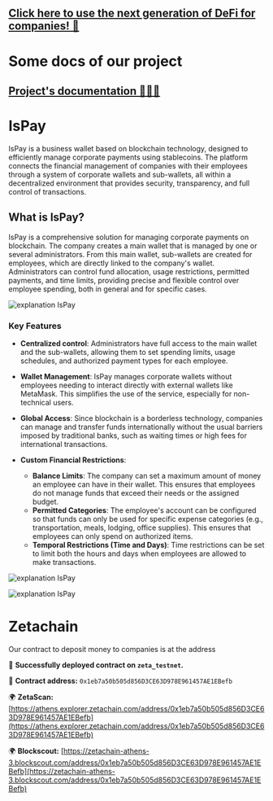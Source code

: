 ## [Click here to use the next generation of DeFi for companies! 🚀](https://ispay.netlify.app/)
# Some docs of our project
## [Project's documentation 📖📄📰](https://firebasestorage.googleapis.com/v0/b/ispay-e1304.appspot.com/o/AngelHack_Ispay.pdf?alt=media&token=c73e2a69-7f9f-48b3-8fb6-555914c8e2cf)
# IsPay

IsPay is a business wallet based on blockchain technology, designed to efficiently manage corporate payments using stablecoins. The platform connects the financial management of companies with their employees through a system of corporate wallets and sub-wallets, all within a decentralized environment that provides security, transparency, and full control of transactions.

## What is IsPay?
IsPay is a comprehensive solution for managing corporate payments on blockchain. The company creates a main wallet that is managed by one or several administrators. From this main wallet, sub-wallets are created for employees, which are directly linked to the company's wallet. Administrators can control fund allocation, usage restrictions, permitted payments, and time limits, providing precise and flexible control over employee spending, both in general and for specific cases.

![explanation IsPay](https://github.com/Champagnepagcois/ispay/blob/readme/public/readme/admincreate3.jpeg?raw=true)

### Key Features

- **Centralized control**: Administrators have full access to the main wallet and the sub-wallets, allowing them to set spending limits, usage schedules, and authorized payment types for each employee.
- **Wallet Management**: IsPay manages corporate wallets without employees needing to interact directly with external wallets like MetaMask. This simplifies the use of the service, especially for non-technical users.

- **Global Access**: Since blockchain is a borderless technology, companies can manage and transfer funds internationally without the usual barriers imposed by traditional banks, such as waiting times or high fees for international transactions.

- **Custom Financial Restrictions**: 
    - **Balance Limits**: The company can set a maximum amount of money an employee can have in their wallet. This ensures that employees do not manage funds that exceed their needs or the assigned budget.
    - **Permitted Categories**: The employee's account can be configured so that funds can only be used for specific expense categories (e.g., transportation, meals, lodging, office supplies). This ensures that employees can only spend on authorized items.
    - **Temporal Restrictions (Time and Days)**: Time restrictions can be set to limit both the hours and days when employees are allowed to make transactions.

![explanation IsPay](https://github.com/Champagnepagcois/ispay/blob/readme/public/readme/admincreate1.jpeg?raw=true)

![explanation IsPay](https://github.com/Champagnepagcois/ispay/blob/readme/public/readme/admincreate2.jpeg?raw=true)



# Zetachain

Our contract to deposit money to companies is at the address

🚀 **Successfully deployed contract on `zeta_testnet`.**

📜 **Contract address:** `0x1eb7a50b505d856D3CE63D978E961457AE1EBefb`

🌍 **ZetaScan:** [https://athens.explorer.zetachain.com/address/0x1eb7a50b505d856D3CE63D978E961457AE1EBefb](https://athens.explorer.zetachain.com/address/0x1eb7a50b505d856D3CE63D978E961457AE1EBefb)

🌍 **Blockscout:** [https://zetachain-athens-3.blockscout.com/address/0x1eb7a50b505d856D3CE63D978E961457AE1EBefb](https://zetachain-athens-3.blockscout.com/address/0x1eb7a50b505d856D3CE63D978E961457AE1EBefb)
